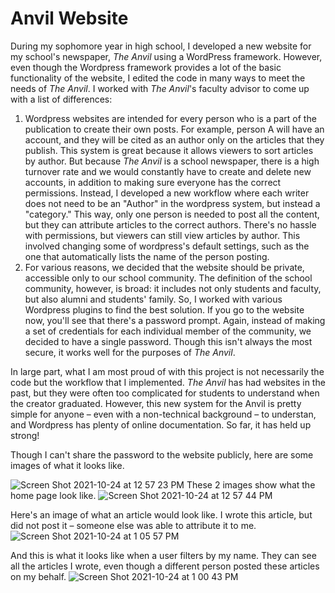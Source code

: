 # Anvil Website

During my sophomore year in high school, I developed a new website for my school's newspaper, <i>The Anvil</i> using a WordPress framework. However, even though the Wordpress framework provides a lot of the basic functionality of the website, I edited the code in many ways to meet the needs of <i>The Anvil</i>. I worked with <i> The Anvil</i>'s faculty advisor to come up with a list of differences:

1. Wordpress websites are intended for every person who is a part of the publication to create their own posts. For example, person A will have an account, and they will be cited as an author only on the articles that they publish. This system is great because it allows viewers to sort articles by author. But because <i>The Anvil</i> is a school newspaper, there is a high turnover rate and we would constantly have to create and delete new accounts, in addition to making sure everyone has the correct permissions. Instead, I developed a new workflow where each writer does not need to be an "Author" in the wordpress system, but instead a "category." This way, only one person is needed to post all the content, but they can attribute articles to the correct authors. There's no hassle with permissions, but viewers can still view articles by author. This involved changing some of wordpress's default settings, such as the one that automatically lists the name of the person posting. 
2. For various reasons, we decided that the website should be private, accessible only to our school community. The definition of the school community, however, is broad: it includes not only students and faculty, but also alumni and students' family. So, I worked with various Wordpress plugins to find the best solution. If you go to the website now, you'll see that there's a password prompt. Again, instead of making a set of credentials for each individual member of the community, we decided to have a single password. Though this isn't always the most secure, it works well for the purposes of <i>The Anvil</i>. 

In large part, what I am most proud of with this project is not necessarily the code but the workflow that I implemented. <i> The Anvil</i> has had websites in the past, but they were often too complicated for students to understand when the creator graduated. However, this new system for the Anvil is pretty simple for anyone – even with a non-technical background – to understan, and Wordpress has plenty of online documentation. So far, it has held up strong! 

Though I can't share the password to the website publicly, here are some images of what it looks like.

![Screen Shot 2021-10-24 at 12 57 23 PM](https://user-images.githubusercontent.com/32113511/138604572-085767c3-f87c-4c3f-80e8-70f90cb0af03.png)
These 2 images show what the home page look like. 
![Screen Shot 2021-10-24 at 12 57 44 PM](https://user-images.githubusercontent.com/32113511/138604597-08c2c705-5bbd-4d8f-9297-bed045aa36d5.png)

Here's an image of what an article would look like. I wrote this article, but did not post it – someone else was able to attribute it to me. 
![Screen Shot 2021-10-24 at 1 05 57 PM](https://user-images.githubusercontent.com/32113511/138604823-75ebcd8c-9f7a-42f0-b544-e9edf6b02ba0.png)

And this is what it looks like when a user filters by my name. They can see all the articles I wrote, even though a different person posted these articles on my behalf.
![Screen Shot 2021-10-24 at 1 00 43 PM](https://user-images.githubusercontent.com/32113511/138604757-c0fc717a-2b5f-4ca8-af45-ec2211e21269.png)
